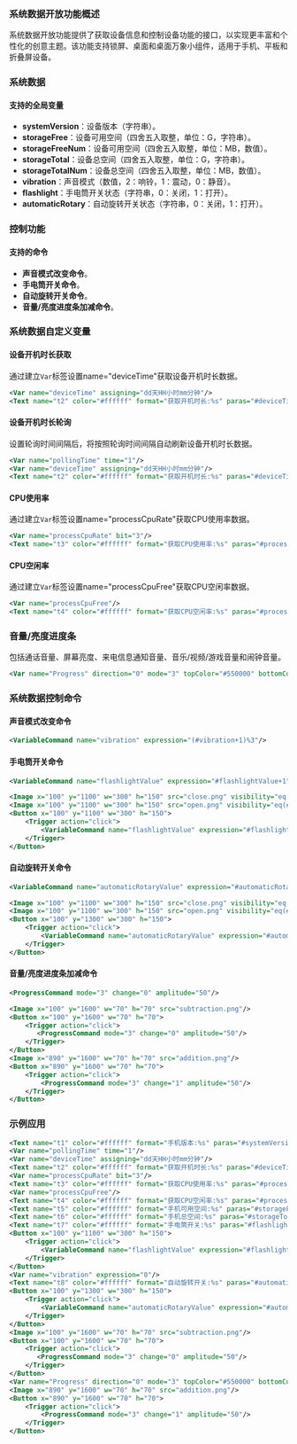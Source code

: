 ### 系统数据开放功能概述

系统数据开放功能提供了获取设备信息和控制设备功能的接口，以实现更丰富和个性化的创意主题。该功能支持锁屏、桌面和桌面万象小组件，适用于手机、平板和折叠屏设备。

### 系统数据

#### 支持的全局变量

- **systemVersion**：设备版本（字符串）。
- **storageFree**：设备可用空间（四舍五入取整，单位：G，字符串）。
- **storageFreeNum**：设备可用空间（四舍五入取整，单位：MB，数值）。
- **storageTotal**：设备总空间（四舍五入取整，单位：G，字符串）。
- **storageTotalNum**：设备总空间（四舍五入取整，单位：MB，数值）。
- **vibration**：声音模式（数值，2：响铃，1：震动，0：静音）。
- **flashlight**：手电筒开关状态（字符串，0：关闭，1：打开）。
- **automaticRotary**：自动旋转开关状态（字符串，0：关闭，1：打开）。

### 控制功能

#### 支持的命令

- **声音模式改变命令**。
- **手电筒开关命令**。
- **自动旋转开关命令**。
- **音量/亮度进度条加减命令**。

### 系统数据自定义变量

#### 设备开机时长获取

通过建立`Var`标签设置name="deviceTime"获取设备开机时长数据。

```xml
<Var name="deviceTime" assigning="dd天HH小时mm分钟"/>
<Text name="t2" color="#ffffff" format="获取开机时长:%s" paras="#deviceTime" size="50" x="100" y="500"/>
```

#### 设备开机时长轮询

设置轮询时间间隔后，将按照轮询时间间隔自动刷新设备开机时长数据。

```xml
<Var name="pollingTime" time="1"/>
<Var name="deviceTime" assigning="dd天HH小时mm分钟"/>
<Text name="t2" color="#ffffff" format="获取开机时长:%s" paras="#deviceTime" size="50" x="100" y="500"/>
```

#### CPU使用率

通过建立`Var`标签设置name="processCpuRate"获取CPU使用率数据。

```xml
<Var name="processCpuRate" bit="3"/>
<Text name="t3" color="#ffffff" format="获取CPU使用率:%s" paras="#processCpuRate" size="50" x="100" y="700"/>
```

#### CPU空闲率

通过建立`Var`标签设置name="processCpuFree"获取CPU空闲率数据。

```xml
<Var name="processCpuFree"/>
<Text name="t4" color="#ffffff" format="获取CPU空闲率:%s" paras="#processCpuFree" size="50" x="100" y="800"/>
```

### 音量/亮度进度条

包括通话音量、屏幕亮度、来电信息通知音量、音乐/视频/游戏音量和闹钟音量。

```xml
<Var name="Progress" direction="0" mode="3" topColor="#550000" bottomColor="#ff0000" bgSrc="jdt.png" iconSrc="hk.png" x="180" y="1605" w="700" h="60" progressWidth="20" iconWidth="60" iconHeight="40" roundedCorners="20"/>
```

### 系统数据控制命令

#### 声音模式改变命令

```xml
<VariableCommand name="vibration" expression="(#vibration+1)%3"/>
```

#### 手电筒开关命令

```xml
<VariableCommand name="flashlightValue" expression="#flashlightValue+1" persist="false"/>
```

```xml
<Image x="100" y="1100" w="300" h="150" src="close.png" visibility="eq(#flashlight,0)"/>
<Image x="100" y="1100" w="300" h="150" src="open.png" visibility="eq(#flashlight,1)"/>
<Button x="100" y="1100" w="300" h="150">
    <Trigger action="click">
        <VariableCommand name="flashlightValue" expression="#flashlightValue+1" persist="false"/>
    </Trigger>
</Button>
```

#### 自动旋转开关命令

```xml
<VariableCommand name="automaticRotaryValue" expression="#automaticRotaryValue+1" persist="false"/>
```

```xml
<Image x="100" y="1100" w="300" h="150" src="close.png" visibility="eq(#automaticRotary,0)"/>
<Image x="100" y="1100" w="300" h="150" src="open.png" visibility="eq(#automaticRotary,1)"/>
<Button x="100" y="1300" w="300" h="150">
    <Trigger action="click">
        <VariableCommand name="automaticRotaryValue" expression="#automaticRotaryValue+1" persist="false"/>
    </Trigger>
</Button>
```

#### 音量/亮度进度条加减命令

```xml
<ProgressCommand mode="3" change="0" amplitude="50"/>
```

```xml
<Image x="100" y="1600" w="70" h="70" src="subtraction.png"/>
<Button x="100" y="1600" w="70" h="70">
    <Trigger action="click">
       <ProgressCommand mode="3" change="0" amplitude="50"/>
    </Trigger>
</Button>
<Image x="890" y="1600" w="70" h="70" src="addition.png"/>
<Button x="890" y="1600" w="70" h="70">
    <Trigger action="click">
        <ProgressCommand mode="3" change="1" amplitude="50"/>
    </Trigger>
</Button>
```

### 示例应用

```xml
<Text name="t1" color="#ffffff" format="手机版本:%s" paras="#systemVersion" size="50" x="100" y="300"/>
<Var name="pollingTime" time="1"/>
<Var name="deviceTime" assigning="dd天HH小时mm分钟"/>
<Text name="t2" color="#ffffff" format="获取开机时长:%s" paras="#deviceTime" size="50" x="100" y="500"/>
<Var name="processCpuRate" bit="3"/>
<Text name="t3" color="#ffffff" format="获取CPU使用率:%s" paras="#processCpuRate" size="50" x="100" y="700"/>
<Var name="processCpuFree"/>
<Text name="t4" color="#ffffff" format="获取CPU空闲率:%s" paras="#processCpuFree" size="50" x="100" y="800"/>
<Text name="t5" color="#ffffff" format="手机可用空间:%s" paras="#storageFree" size="50" x="100" y="900"/>
<Text name="t6" color="#ffffff" format="手机总空间:%s" paras="#storageTotal" size="50" x="100" y="1000"/>
<Text name="t7" color="#ffffff" format="手电筒开关:%s" paras="#flashlight" size="50" x="100" y="1200"/>
<Button x="100" y="1100" w="300" h="150">
    <Trigger action="click">
        <VariableCommand name="flashlightValue" expression="#flashlightValue+1" persist="false"/>
    </Trigger>
</Button>
<Var name="vibration" expression="0"/>
<Text name="t8" color="#ffffff" format="自动旋转开关:%s" paras="#automaticRotary" size="50" x="100" y="1400"/>
<Button x="100" y="1300" w="300" h="150">
    <Trigger action="click">
        <VariableCommand name="automaticRotaryValue" expression="#automaticRotaryValue+1" persist="false"/>
    </Trigger>
</Button>
<Image x="100" y="1600" w="70" h="70" src="subtraction.png"/>
<Button x="100" y="1600" w="70" h="70">
    <Trigger action="click">
       <ProgressCommand mode="3" change="0" amplitude="50"/>
    </Trigger>
</Button>
<Var name="Progress" direction="0" mode="3" topColor="#550000" bottomColor="#ff0000" bgSrc="jdt.png" iconSrc="hk.png" x="180" y="1605" w="700" h="60" progressWidth="20" iconWidth="60" iconHeight="40" roundedCorners="20"/>
<Image x="890" y="1600" w="70" h="70" src="addition.png"/>
<Button x="890" y="1600" w="70" h="70">
    <Trigger action="click">
        <ProgressCommand mode="3" change="1" amplitude="50"/>
    </Trigger>
</Button>
```